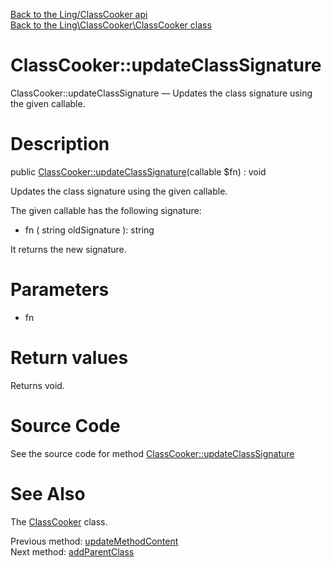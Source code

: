 [Back to the Ling/ClassCooker api](https://github.com/lingtalfi/ClassCooker/blob/master/doc/api/Ling/ClassCooker.md)<br>
[Back to the Ling\ClassCooker\ClassCooker class](https://github.com/lingtalfi/ClassCooker/blob/master/doc/api/Ling/ClassCooker/ClassCooker.md)


ClassCooker::updateClassSignature
================



ClassCooker::updateClassSignature — Updates the class signature using the given callable.




Description
================


public [ClassCooker::updateClassSignature](https://github.com/lingtalfi/ClassCooker/blob/master/doc/api/Ling/ClassCooker/ClassCooker/updateClassSignature.md)(callable $fn) : void




Updates the class signature using the given callable.

The given callable has the following signature:

- fn ( string oldSignature ): string


It returns the new signature.




Parameters
================


- fn

    


Return values
================

Returns void.








Source Code
===========
See the source code for method [ClassCooker::updateClassSignature](https://github.com/lingtalfi/ClassCooker/blob/master/ClassCooker.php#L831-L860)


See Also
================

The [ClassCooker](https://github.com/lingtalfi/ClassCooker/blob/master/doc/api/Ling/ClassCooker/ClassCooker.md) class.

Previous method: [updateMethodContent](https://github.com/lingtalfi/ClassCooker/blob/master/doc/api/Ling/ClassCooker/ClassCooker/updateMethodContent.md)<br>Next method: [addParentClass](https://github.com/lingtalfi/ClassCooker/blob/master/doc/api/Ling/ClassCooker/ClassCooker/addParentClass.md)<br>


